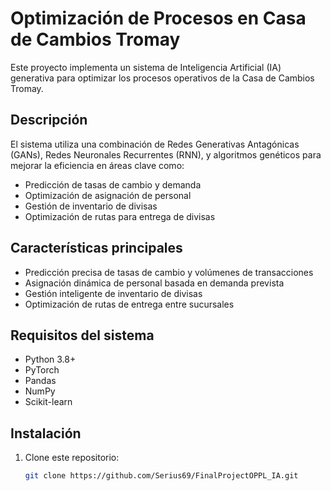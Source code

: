 # Optimización de Procesos en Casa de Cambios Tromay

Este proyecto implementa un sistema de Inteligencia Artificial (IA) generativa para optimizar los procesos operativos de la Casa de Cambios Tromay.

## Descripción

El sistema utiliza una combinación de Redes Generativas Antagónicas (GANs), Redes Neuronales Recurrentes (RNN), y algoritmos genéticos para mejorar la eficiencia en áreas clave como:

- Predicción de tasas de cambio y demanda
- Optimización de asignación de personal
- Gestión de inventario de divisas
- Optimización de rutas para entrega de divisas

## Características principales

- Predicción precisa de tasas de cambio y volúmenes de transacciones
- Asignación dinámica de personal basada en demanda prevista
- Gestión inteligente de inventario de divisas
- Optimización de rutas de entrega entre sucursales

## Requisitos del sistema

- Python 3.8+
- PyTorch
- Pandas
- NumPy
- Scikit-learn

## Instalación

1. Clone este repositorio:
   ```bash
   git clone https://github.com/Serius69/FinalProjectOPPL_IA.git
